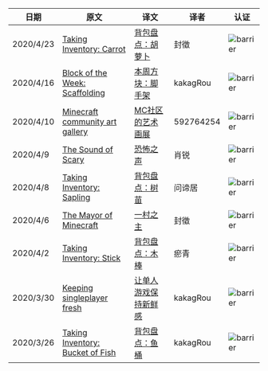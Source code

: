|日期|原文|译文|译者|认证|
|---|---|---|---|---|
|2020/4/23|[Taking Inventory: Carrot](https://www.minecraft.net/en-us/article/taking-inventory--carrot)|[背包盘点：胡萝卜](https://www.mcbbs.net/thread-1027679-1-1.html)|封徵|![barrier](https://user-images.githubusercontent.com/15277496/76684847-3c2d4900-65dd-11ea-8d91-c7be623cf3d2.png)|
|2020/4/16|[Block of the Week: Scaffolding](https://www.minecraft.net/en-us/article/block-week--scaffolding)|[本周方块：脚手架](https://www.mcbbs.net/thread-1021272-1-1.html)|kakagRou|![barrier](https://user-images.githubusercontent.com/15277496/76684847-3c2d4900-65dd-11ea-8d91-c7be623cf3d2.png)|
|2020/4/10|[Minecraft community art gallery](https://www.minecraft.net/en-us/article/minecraft-community-art-gallery)|[MC社区的艺术画展](https://www.mcbbs.net/thread-1015163-1-1.html)|592764254|![barrier](https://user-images.githubusercontent.com/15277496/76684847-3c2d4900-65dd-11ea-8d91-c7be623cf3d2.png)|
|2020/4/9|[The Sound of Scary](https://www.minecraft.net/en-us/article/the-sound-scary)|[恐怖之声](https://www.mcbbs.net/thread-1013471-1-1.html)|肖锐|![barrier](https://user-images.githubusercontent.com/15277496/76684847-3c2d4900-65dd-11ea-8d91-c7be623cf3d2.png)|
|2020/4/8|[Taking Inventory: Sapling](https://www.minecraft.net/en-us/article/taking-inventory--sapling)|[背包盘点：树苗](https://www.mcbbs.net/thread-1012180-1-1.html)|问谛居|![barrier](https://user-images.githubusercontent.com/15277496/76684847-3c2d4900-65dd-11ea-8d91-c7be623cf3d2.png)|
|2020/4/6|[The Mayor of Minecraft](https://www.minecraft.net/en-us/article/the-mayor-minecraft)|[一村之主](https://www.mcbbs.net/thread-1010118-1-1.html)|封徵|![barrier](https://user-images.githubusercontent.com/15277496/76684847-3c2d4900-65dd-11ea-8d91-c7be623cf3d2.png)|
|2020/4/2|[Taking Inventory: Stick](https://www.minecraft.net/en-us/article/taking-inventory--stick)|[背包盘点：木棒](https://www.mcbbs.net/thread-1007154-1-1.html)|瘀青|![barrier](https://user-images.githubusercontent.com/15277496/76684847-3c2d4900-65dd-11ea-8d91-c7be623cf3d2.png)|
|2020/3/30|[Keeping singleplayer fresh](https://www.minecraft.net/en-us/article/keeping-singleplayer-fresh)|[让单人游戏保持新鲜感](https://www.mcbbs.net/thread-1002747-1-1.html)|kakagRou|![barrier](https://user-images.githubusercontent.com/15277496/76684847-3c2d4900-65dd-11ea-8d91-c7be623cf3d2.png)|
|2020/3/26|[Taking Inventory: Bucket of Fish](https://www.minecraft.net/en-us/article/taking-inventory--bucket-fish)|[背包盘点：鱼桶](https://www.mcbbs.net/thread-998471-1-1.html)|kakagRou|![barrier](https://user-images.githubusercontent.com/15277496/76684847-3c2d4900-65dd-11ea-8d91-c7be623cf3d2.png)|
